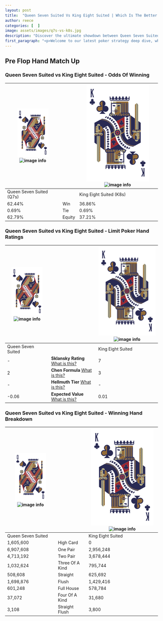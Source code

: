 ```yaml
---
layout: post
title:  "Queen Seven Suited Vs King Eight Suited | Which Is The Better Hand In Poker? A Complete Guide"
author: reece
categories: [  ]
image: assets/images/q7s-vs-k8s.jpg
description: "Discover the ultimate showdown between Queen Seven Suited and King Eight Suited in poker! Uncover the odds, strategies, and scenarios where one hand triumphs over the other. Get ready to up your poker game with this thrilling analysis."
first_paragraph: "<p>Welcome to our latest poker strategy deep dive, where we're pitting two distinct hands against each other in a high-stakes showdown: Queen Seven Suited vs King Eight Suited.</p><p>In the dynamic world of poker, every decision counts, and knowing which hand holds the upper hand is key to your success at the table.</p><p>In this article, we'll dissect these two hands, explore the scenarios where one dominates the other, and equip you with the knowledge to make strategic choices that can tip the odds in your favor.</p><p>Get ready to unravel the intriguing dynamics of these poker hands and elevate your game to new heights.</p>"
---
```




[comment]: # (sp0)

## Pre Flop Hand Match Up

<div class="table hand-ratings" markdown="1"> 



### Queen Seven Suited vs King Eight Suited - Odds Of Winning


    
| ![image info](assets/images/hand1/Q.png) ![image info](assets/images/hand1/7s.png) |  | ![image info](assets/images/hand2/K.png) ![image info](assets/images/hand2/8s.png) |
| -------- | -------- | -------- |
| Queen Seven Suited (Q7s) |  | King Eight Suited (K8s) |
| 62.44% | Win | 36.86% |
| 0.69% | Tie | 0.69% |
| 62.79% | Equity | 37.21% |




[comment]: # (sp1)



### Queen Seven Suited vs King Eight Suited - Limit Poker Hand Ratings


    
| ![image info](assets/images/hand1/Q.png) ![image info](assets/images/hand1/7s.png) |  | ![image info](assets/images/hand2/K.png) ![image info](assets/images/hand2/8s.png) |
| -------- | -------- | -------- |
| Queen Seven Suited |  | King Eight Suited |
| - | **Sklansky Rating** [What is this?](/sklansky-rating-explained) | 7 |
| 2 | **Chen Formula** [What is this?](/chen-formula-explained) | 3 |
| - | **Hellmuth Tier** [What is this?](/Hellmuth-tier-explained) | - |
| -0.06 | **Expected Value** [What is this?](/expected-value-explained) | 0.01 |




[comment]: # (sp2)



### Queen Seven Suited vs King Eight Suited - Winning Hand Breakdown


    
| ![image info](assets/images/hand1/Q.png) ![image info](assets/images/hand1/7s.png) |  | ![image info](assets/images/hand2/K.png) ![image info](assets/images/hand2/8s.png) |
| -------- | -------- | -------- |
| Queen Seven Suited |  | King Eight Suited |
| 1,605,600 | High Card | 0 |
| 6,907,608 | One Pair | 2,956,248 |
| 4,713,192 | Two Pair | 3,678,444 |
| 1,032,624 | Three Of A Kind | 795,744 |
| 508,608 | Straight | 625,692 |
| 1,698,876 | Flush | 1,429,416 |
| 601,248 | Full House | 578,784 |
| 37,072 | Four Of A Kind | 31,680 |
| 3,108 | Straight Flush | 3,800 |




[comment]: # (sp3)



</div>

[comment]: # (sp4)



[comment]: # (sp5)

